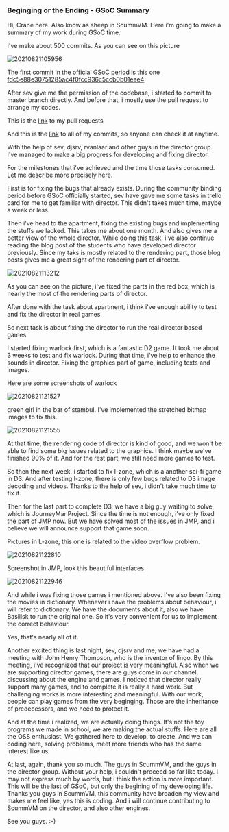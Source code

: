 ### Beginging or the Ending - GSoC Summary

Hi, Crane here. Also know as sheep in ScummVM. Here i'm going to make a summary of my work during GSoC time.

I've make about 500 commits. As you can see on this picture

![20210821105956](https://picsheep.oss-cn-beijing.aliyuncs.com/pic/20210821105956.png)

The first commit in the official GSoC period is this one [fdc5e88e30751285ac4f0fcc936c5ccb0b01eae4](https://github.com/scummvm/scummvm/commit/fdc5e88e30751285ac4f0fcc936c5ccb0b01eae4)

After sev give me the permission of the codebase, i started to commit to master branch directly. And before that, i mostly use the pull request to arrange my codes.

This is the [link](https://github.com/scummvm/scummvm/pulls?q=is%3Apr+is%3Aclosed+author%3Aysj1173886760) to my pull requests

And this is the [link](https://github.com/scummvm/scummvm/commits?author=ysj1173886760) to all of my commits, so anyone can check it at anytime.

With the help of sev, djsrv, rvanlaar and other guys in the director group. I've managed to make a big progress for developing and fixing director.

For the milestones that i've achieved and the time those tasks consumed. Let me describe more precisely here.

First is for fixing the bugs that already exists. During the community binding period before GSoC officially started, sev have gave me some tasks in trello card for me to get familiar with director. This didn't takes much time, maybe a week or less.

Then i've head to the apartment, fixing the existing bugs and implementing the stuffs we lacked. This takes me about one month. And also gives me a better view of the whole director. While doing this task, i've also continue reading the blog post of the students who have developed director previously. Since my taks is mostly related to the rendering part, those blog posts gives me a great sight of the rendering part of director.

![20210821113212](https://picsheep.oss-cn-beijing.aliyuncs.com/pic/20210821113212.png)

As you can see on the picture, i've fixed the parts in the red box, which is nearly the most of the rendering parts of director.

After done with the task about apartment, i think i've enough ability to test and fix the director in real games.

So next task is about fixing the director to run the real director based games.

I started fixing warlock first, which is a fantastic D2 game. It took me about 3 weeks to test and fix warlock. During that time, i've help to enhance the sounds in director. Fixing the graphics part of game, including texts and images.

Here are some screenshots of warlock

![20210821121527](https://picsheep.oss-cn-beijing.aliyuncs.com/pic/20210821121527.png)

green girl in the bar of stambul. I've implemented the stretched bitmap images to fix this.

![20210821121555](https://picsheep.oss-cn-beijing.aliyuncs.com/pic/20210821121555.png)

At that time, the rendering code of director is kind of good, and we won't be able to find some big issues related to the graphics. I think maybe we've finished 90% of it. And for the rest part, we still need more games to test.

So then the next week, i started to fix l-zone, which is a another sci-fi game in D3. And after testing l-zone, there is only few bugs related to D3 image decoding and videos. Thanks to the help of sev, i didn't take much time to fix it.

Then for the last part to complete D3, we have a big guy waiting to solve, which is JourneyManProject. Since the time is not enough, i've only fixed the part of JMP now. But we have solved most of the issues in JMP, and i believe we will announce support that game soon.

Pictures in L-zone, this one is related to the video overflow problem.

![20210821122810](https://picsheep.oss-cn-beijing.aliyuncs.com/pic/20210821122810.png)

Screenshot in JMP, look this beautiful interfaces

![20210821122946](https://picsheep.oss-cn-beijing.aliyuncs.com/pic/20210821122946.png)

And while i was fixing those games i mentioned above. I've also been fixing the movies in dictionary. Whenever i have the problems about behaviour, i will refer to dictionary. We have the documents about it, also we have Basilisk to run the original one. So it's very convenient for us to implement the correct behaviour.

Yes, that's nearly all of it.

Another excited thing is last night, sev, djsrv and me, we have had a meeting with John Henry Thompson, who is the inventor of lingo. By this meeting, i've recognized that our project is very meaningful. Also when we are supporting director games, there are guys come in our channel, discussing about the engine and games. I noticed that director really support many games, and to complete it is really a hard work. But challenging works is more interesting and meaningful. With our work, people can play games from the very beginging. Those are the inheritance of predecessors, and we need to protect it.

And at the time i realized, we are actually doing things. It's not the toy programs we made in school, we are making the actual stuffs. Here are all the OSS enthusiast. We gathered here to develop, to create. And we can coding here, solving problems, meet more friends who has the same interest like us.

At last, again, thank you so much. The guys in ScummVM, and the guys in the director group. Without your help, i couldn't proceed so far like today. I may not express much by words, but i think the action is more important. This will be the last of GSoC, but only the begining of my developing life. Thanks you guys in ScummVM, this community have broaden my view and makes me feel like, yes this is coding. And i will continue contributing to ScummVM on the director, and also other engines. 

See you guys. :-)